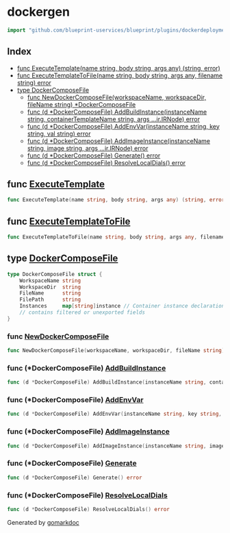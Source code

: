 <!-- Code generated by gomarkdoc. DO NOT EDIT -->

# dockergen

```go
import "github.com/blueprint-uservices/blueprint/plugins/dockerdeployment/dockergen"
```

## Index

- [func ExecuteTemplate\(name string, body string, args any\) \(string, error\)](<#ExecuteTemplate>)
- [func ExecuteTemplateToFile\(name string, body string, args any, filename string\) error](<#ExecuteTemplateToFile>)
- [type DockerComposeFile](<#DockerComposeFile>)
  - [func NewDockerComposeFile\(workspaceName, workspaceDir, fileName string\) \*DockerComposeFile](<#NewDockerComposeFile>)
  - [func \(d \*DockerComposeFile\) AddBuildInstance\(instanceName string, containerTemplateName string, args ...ir.IRNode\) error](<#DockerComposeFile.AddBuildInstance>)
  - [func \(d \*DockerComposeFile\) AddEnvVar\(instanceName string, key string, val string\) error](<#DockerComposeFile.AddEnvVar>)
  - [func \(d \*DockerComposeFile\) AddImageInstance\(instanceName string, image string, args ...ir.IRNode\) error](<#DockerComposeFile.AddImageInstance>)
  - [func \(d \*DockerComposeFile\) Generate\(\) error](<#DockerComposeFile.Generate>)
  - [func \(d \*DockerComposeFile\) ResolveLocalDials\(\) error](<#DockerComposeFile.ResolveLocalDials>)


<a name="ExecuteTemplate"></a>
## func [ExecuteTemplate](<https://gitlab.mpi-sws.org/cld/blueprint2/blueprint/blob/main/plugins/dockerdeployment/dockergen/template.go#L17>)

```go
func ExecuteTemplate(name string, body string, args any) (string, error)
```



<a name="ExecuteTemplateToFile"></a>
## func [ExecuteTemplateToFile](<https://gitlab.mpi-sws.org/cld/blueprint2/blueprint/blob/main/plugins/dockerdeployment/dockergen/template.go#L21>)

```go
func ExecuteTemplateToFile(name string, body string, args any, filename string) error
```



<a name="DockerComposeFile"></a>
## type [DockerComposeFile](<https://gitlab.mpi-sws.org/cld/blueprint2/blueprint/blob/main/plugins/dockerdeployment/dockergen/dockercompose.go#L18-L26>)



```go
type DockerComposeFile struct {
    WorkspaceName string
    WorkspaceDir  string
    FileName      string
    FilePath      string
    Instances     map[string]instance // Container instance declarations
    // contains filtered or unexported fields
}
```

<a name="NewDockerComposeFile"></a>
### func [NewDockerComposeFile](<https://gitlab.mpi-sws.org/cld/blueprint2/blueprint/blob/main/plugins/dockerdeployment/dockergen/dockercompose.go#L37>)

```go
func NewDockerComposeFile(workspaceName, workspaceDir, fileName string) *DockerComposeFile
```



<a name="DockerComposeFile.AddBuildInstance"></a>
### func \(\*DockerComposeFile\) [AddBuildInstance](<https://gitlab.mpi-sws.org/cld/blueprint2/blueprint/blob/main/plugins/dockerdeployment/dockergen/dockercompose.go#L61>)

```go
func (d *DockerComposeFile) AddBuildInstance(instanceName string, containerTemplateName string, args ...ir.IRNode) error
```



<a name="DockerComposeFile.AddEnvVar"></a>
### func \(\*DockerComposeFile\) [AddEnvVar](<https://gitlab.mpi-sws.org/cld/blueprint2/blueprint/blob/main/plugins/dockerdeployment/dockergen/dockercompose.go#L65>)

```go
func (d *DockerComposeFile) AddEnvVar(instanceName string, key string, val string) error
```



<a name="DockerComposeFile.AddImageInstance"></a>
### func \(\*DockerComposeFile\) [AddImageInstance](<https://gitlab.mpi-sws.org/cld/blueprint2/blueprint/blob/main/plugins/dockerdeployment/dockergen/dockercompose.go#L57>)

```go
func (d *DockerComposeFile) AddImageInstance(instanceName string, image string, args ...ir.IRNode) error
```



<a name="DockerComposeFile.Generate"></a>
### func \(\*DockerComposeFile\) [Generate](<https://gitlab.mpi-sws.org/cld/blueprint2/blueprint/blob/main/plugins/dockerdeployment/dockergen/dockercompose.go#L49>)

```go
func (d *DockerComposeFile) Generate() error
```



<a name="DockerComposeFile.ResolveLocalDials"></a>
### func \(\*DockerComposeFile\) [ResolveLocalDials](<https://gitlab.mpi-sws.org/cld/blueprint2/blueprint/blob/main/plugins/dockerdeployment/dockergen/dockercompose.go#L135>)

```go
func (d *DockerComposeFile) ResolveLocalDials() error
```



Generated by [gomarkdoc](<https://github.com/princjef/gomarkdoc>)

